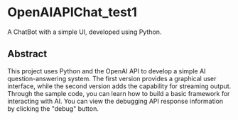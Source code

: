 # OpenAIAPIChat_test1
A ChatBot with a simple UI, developed using Python.

## Abstract
This project uses Python and the OpenAI API to develop a simple AI question-answering system. The first version provides a graphical user interface, while the second version adds the capability for streaming output. Through the sample code, you can learn how to build a basic framework for interacting with AI. You can view the debugging API response information by clicking the "debug" button.

